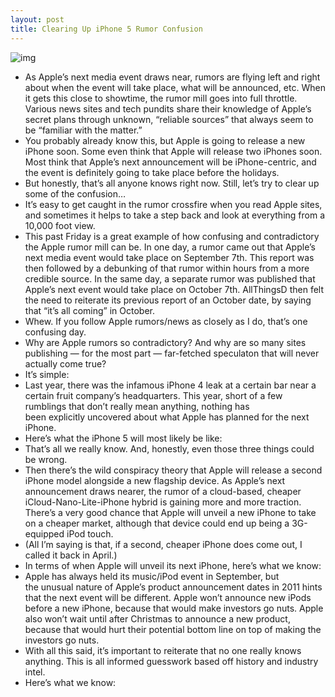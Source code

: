```yaml
---
layout: post
title: Clearing Up iPhone 5 Rumor Confusion
---
```

![img](http://media.idownloadblog.com/wp-content/uploads/2011/08/iPhone-5-rumors.jpeg)
* As Apple’s next media event draws near, rumors are flying left and right about when the event will take place, what will be announced, etc. When it gets this close to showtime, the rumor mill goes into full throttle. Various news sites and tech pundits share their knowledge of Apple’s secret plans through unknown, “reliable sources” that always seem to be “familiar with the matter.”
* You probably already know this, but Apple is going to release a new iPhone soon. Some even think that Apple will release two iPhones soon. Most think that Apple’s next announcement will be iPhone-centric, and the event is definitely going to take place before the holidays.
* But honestly, that’s all anyone knows right now. Still, let’s try to clear up some of the confusion…
* It’s easy to get caught in the rumor crossfire when you read Apple sites, and sometimes it helps to take a step back and look at everything from a 10,000 foot view.
* This past Friday is a great example of how confusing and contradictory the Apple rumor mill can be. In one day, a rumor came out that Apple’s next media event would take place on September 7th. This report was then followed by a debunking of that rumor within hours from a more credible source. In the same day, a separate rumor was published that Apple’s next event would take place on October 7th. AllThingsD then felt the need to reiterate its previous report of an October date, by saying that “it’s all coming” in October.
* Whew. If you follow Apple rumors/news as closely as I do, that’s one confusing day.
* Why are Apple rumors so contradictory? And why are so many sites publishing — for the most part — far-fetched speculaton that will never actually come true?
* It’s simple:
* Last year, there was the infamous iPhone 4 leak at a certain bar near a certain fruit company’s headquarters. This year, short of a few rumblings that don’t really mean anything, nothing has been explicitly uncovered about what Apple has planned for the next iPhone.
* Here’s what the iPhone 5 will most likely be like:
* That’s all we really know. And, honestly, even those three things could be wrong.
* Then there’s the wild conspiracy theory that Apple will release a second iPhone model alongside a new flagship device. As Apple’s next announcement draws nearer, the rumor of a cloud-based, cheaper iCloud-Nano-Lite-iPhone hybrid is gaining more and more traction. There’s a very good chance that Apple will unveil a new iPhone to take on a cheaper market, although that device could end up being a 3G-equipped iPod touch.
* (All I’m saying is that, if a second, cheaper iPhone does come out, I called it back in April.)
* In terms of when Apple will unveil its next iPhone, here’s what we know:
* Apple has always held its music/iPod event in September, but the unusual nature of Apple’s product announcement dates in 2011 hints that the next event will be different. Apple won’t announce new iPods before a new iPhone, because that would make investors go nuts. Apple also won’t wait until after Christmas to announce a new product, because that would hurt their potential bottom line on top of making the investors go nuts.
* With all this said, it’s important to reiterate that no one really knows anything. This is all informed guesswork based off history and industry intel.
* Here’s what we know:

